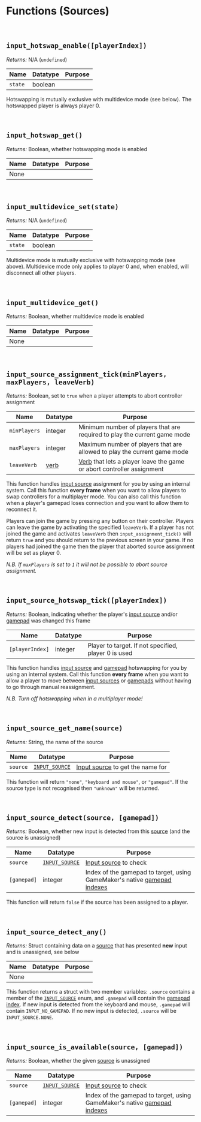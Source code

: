 # Functions (Sources)

&nbsp;

## `input_hotswap_enable([playerIndex])`

*Returns:* N/A (`undefined`)

|Name   |Datatype|Purpose                                                                                    |
|-------|--------|-------------------------------------------------------------------------------------------|
|`state`|boolean |                                                                                           |

Hotswapping is mutually exclusive with multidevice mode (see below). The hotswapped player is always player 0.

&nbsp;

## `input_hotswap_get()`

*Returns:* Boolean, whether hotswapping mode is enabled

|Name|Datatype|Purpose|
|----|--------|-------|
|None|        |       |

&nbsp;

## `input_multidevice_set(state)`

*Returns:* N/A (`undefined`)

|Name   |Datatype|Purpose                                                                                    |
|-------|--------|-------------------------------------------------------------------------------------------|
|`state`|boolean |                                                                                           |

Multidevice mode is mutually exclusive with hotswapping mode (see above). Multidevice mode only applies to player 0 and, when enabled, will disconnect all other players.

&nbsp;

## `input_multidevice_get()`

*Returns:* Boolean, whether multidevice mode is enabled

|Name|Datatype|Purpose|
|----|--------|-------|
|None|        |       |

&nbsp;

## `input_source_assignment_tick(minPlayers, maxPlayers, leaveVerb)`

*Returns:* Boolean, set to `true` when a player attempts to abort controller assignment

|Name        |Datatype                  |Purpose                                                                                    |
|------------|--------------------------|-------------------------------------------------------------------------------------------|
|`minPlayers`|integer                   |Minimum number of players that are required to play the current game mode                  |
|`maxPlayers`|integer                   |Maximum number of players that are allowed to play the current game mode                   |
|`leaveVerb` |[verb](Verbs-and-Variants)|[Verb](Verbs-and-Variants) that lets a player leave the game or abort controller assignment|

This function handles [input source](Input-Sources) assignment for you by using an internal system. Call this function **every frame** when you want to allow players to swap controllers for a multiplayer mode. You can also call this function when a player's gamepad loses connection and you want to allow them to reconnect it.

Players can join the game by pressing any button on their controller. Players can leave the game by activating the specified `leaveVerb`. If a player has not joined the game and activates `leaveVerb` then `input_assignment_tick()` will return `true` and you should return to the previous screen in your game. If no players had joined the game then the player that aborted source assignment will be set as player 0.

*N.B. If `maxPlayers` is set to `1` it will not be possible to abort source assignment.*

&nbsp;

## `input_source_hotswap_tick([playerIndex])`

*Returns:* Boolean, indicating whether the player's [input source](Input-Sources) and/or [gamepad](https://docs2.yoyogames.com/source/_build/3_scripting/4_gml_reference/controls/gamepad%20input/index.html) was changed this frame

|Name           |Datatype      |Purpose                                             |
|---------------|--------------|----------------------------------------------------|
|`[playerIndex]`|integer       |Player to target. If not specified, player 0 is used|

This function handles [input source](Input-Sources) and [gamepad](https://docs2.yoyogames.com/source/_build/3_scripting/4_gml_reference/controls/gamepad%20input/index.html) hotswapping for you by using an internal system. Call this function **every frame** when you want to allow a player to move between [input sources](Input-Sources) or [gamepads](https://docs2.yoyogames.com/source/_build/3_scripting/4_gml_reference/controls/gamepad%20input/index.html) without having to go through manual reassignment.

*N.B. Turn off hotswapping when in a multiplayer mode!*

&nbsp;

## `input_source_get_name(source)`

*Returns:* String, the name of the source

|Name    |Datatype      |Purpose                                                           |
|--------|--------------|------------------------------------------------------------------|
|`source`|[`INPUT_SOURCE`](Input-Sources)|[Input source](Input-Sources) to get the name for|

This function will return `"none"`, `"keyboard and mouse"`, or `"gamepad"`. If the source type is not recognised then `"unknown"` will be returned.

&nbsp;

## `input_source_detect(source, [gamepad])`

*Returns:* Boolean, whether new input is detected from this [source](Input-Sources) (and the source is unassigned)

|Name       |Datatype                       |Purpose                                                                                                                                                                              |
|-----------|-------------------------------|-------------------------------------------------------------------------------------------------------------------------------------------------------------------------------------|
|`source`   |[`INPUT_SOURCE`](Input-Sources)|[Input source](Input-Sources) to check                                                                                                                                               |
|`[gamepad]`|integer                        |Index of the gamepad to target, using GameMaker's native [gamepad indexes](https://docs2.yoyogames.com/source/_build/3_scripting/4_gml_reference/controls/gamepad%20input/index.html)|

This function will return `false` if the source has been assigned to a player.

&nbsp;

## `input_source_detect_any()`

*Returns:* Struct containing data on a [source](Input-Sources) that has presented **new** input and is unassigned, see below

|Name|Datatype|Purpose|
|----|--------|-------|
|None|        |       |

This function returns a struct with two member variables: `.source` contains a member of the [`INPUT_SOURCE`](Input-Sources) enum, and `.gamepad` will contain the [gamepad index](https://docs2.yoyogames.com/source/_build/3_scripting/4_gml_reference/controls/gamepad%20input/index.html). If new input is detected from the keyboard and mouse, `.gamepad` will contain `INPUT_NO_GAMEPAD`. If no new input is detected, `.source` will be `INPUT_SOURCE.NONE`.

&nbsp;

## `input_source_is_available(source, [gamepad])`

*Returns:* Boolean, whether the given [source](Input-Sources) is unassigned

|Name       |Datatype                       |Purpose                                                                                                                                                                              |
|-----------|-------------------------------|-------------------------------------------------------------------------------------------------------------------------------------------------------------------------------------|
|`source`   |[`INPUT_SOURCE`](Input-Sources)|[Input source](Input-Sources) to check                                                                                                                                               |
|`[gamepad]`|integer                        |Index of the gamepad to target, using GameMaker's native [gamepad indexes](https://docs2.yoyogames.com/source/_build/3_scripting/4_gml_reference/controls/gamepad%20input/index.html)|